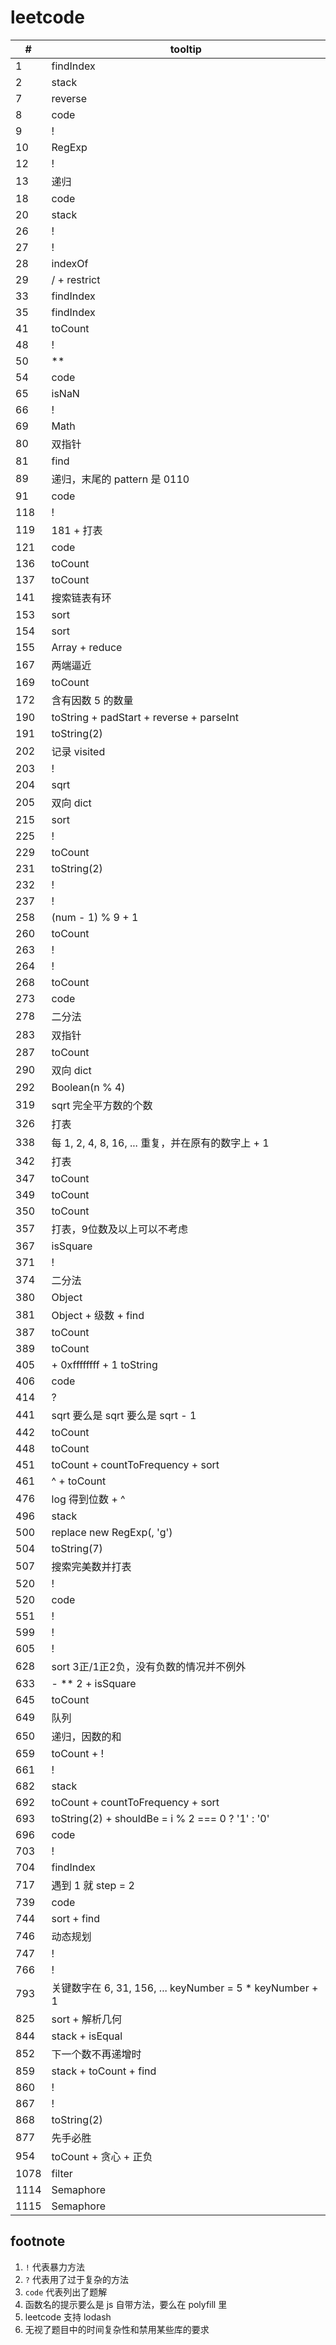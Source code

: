 # leetcode

| # | tooltip |
| --- | --- |
| 1 | findIndex |
| 2 | stack |
| 7 | reverse |
| 8 | code |
| 9 | ! |
| 10 | RegExp |
| 12 | ! |
| 13 | 递归 |
| 18 | code |
| 20 | stack |
| 26 | ! |
| 27 | ! |
| 28 | indexOf |
| 29 | / + restrict |
| 33 | findIndex |
| 35 | findIndex |
| 41 | toCount |
| 48 | ! |
| 50 | ** |
| 54 | code |
| 65 | isNaN |
| 66 | ! |
| 69 | Math |
| 80 | 双指针 |
| 81 | find |
| 89 | 递归，末尾的 pattern 是 0110 |
| 91 | code |
| 118 | ! |
| 119 | 181 + 打表 |
| 121 | code |
| 136 | toCount |
| 137 | toCount |
| 141 | 搜索链表有环 |
| 153 | sort |
| 154 | sort |
| 155 | Array + reduce |
| 167 | 两端逼近 |
| 169 | toCount |
| 172 | 含有因数 5 的数量 |
| 190 | toString + padStart + reverse + parseInt |
| 191 | toString(2) |
| 202 | 记录 visited |
| 203 | ! |
| 204 | sqrt |
| 205 | 双向 dict |
| 215 | sort |
| 225 | ! |
| 229 | toCount |
| 231 | toString(2) |
| 232 | ! |
| 237 | ! |
| 258 | (num - 1) % 9 + 1 |
| 260 | toCount |
| 263 | ! |
| 264 | ! |
| 268 | toCount |
| 273 | code |
| 278 | 二分法 |
| 283 | 双指针 |
| 287 | toCount |
| 290 | 双向 dict |
| 292 | Boolean(n % 4) |
| 319 | sqrt 完全平方数的个数 |
| 326 | 打表 |
| 338 | 每 1, 2, 4, 8, 16, ... 重复，并在原有的数字上 + 1 |
| 342 | 打表 |
| 347 | toCount |
| 349 | toCount |
| 350 | toCount |
| 357 | 打表，9位数及以上可以不考虑 |
| 367 | isSquare |
| 371 | ! |
| 374 | 二分法 |
| 380 | Object |
| 381 | Object + 级数 + find |
| 387 | toCount |
| 389 | toCount |
| 405 | + 0xffffffff + 1 toString |
| 406 | code |
| 414 | ? |
| 441 | sqrt 要么是 sqrt 要么是 sqrt - 1 |
| 442 | toCount |
| 448 | toCount |
| 451 | toCount + countToFrequency + sort |
| 461 | ^ + toCount |
| 476 | log 得到位数 + ^ |
| 496 | stack |
| 500 | replace new RegExp(, 'g') |
| 504 | toString(7) |
| 507 | 搜索完美数并打表 |
| 520 | ! |
| 520 | code |
| 551 | ! |
| 599 | ! |
| 605 | ! |
| 628 | sort 3正/1正2负，没有负数的情况并不例外 |
| 633 | - ** 2 + isSquare |
| 645 | toCount |
| 649 | 队列 |
| 650 | 递归，因数的和 |
| 659 | toCount + ! |
| 661 | ! |
| 682 | stack |
| 692 | toCount + countToFrequency + sort |
| 693 | toString(2) + shouldBe = i % 2 === 0 ? '1' : '0' |
| 696 | code |
| 703 | ! |
| 704 | findIndex |
| 717 | 遇到 1 就 step = 2 |
| 739 | code |
| 744 | sort + find |
| 746 | 动态规划 |
| 747 | ! |
| 766 | ! |
| 793 | 关键数字在 6, 31, 156, ... keyNumber = 5 * keyNumber + 1 |
| 825 | sort + 解析几何 |
| 844 | stack + isEqual |
| 852 | 下一个数不再递增时 |
| 859 | stack + toCount + find |
| 860 | ! |
| 867 | ! |
| 868 | toString(2) |
| 877 | 先手必胜 |
| 954 | toCount + 贪心 + 正负 |
| 1078 | filter |
| 1114 | Semaphore |
| 1115 | Semaphore |

## footnote

1. `!` 代表暴力方法
1. `?` 代表用了过于复杂的方法
1. `code` 代表列出了题解
1. 函数名的提示要么是 js 自带方法，要么在 polyfill 里
1. leetcode 支持 lodash
1. 无视了题目中的时间复杂性和禁用某些库的要求
